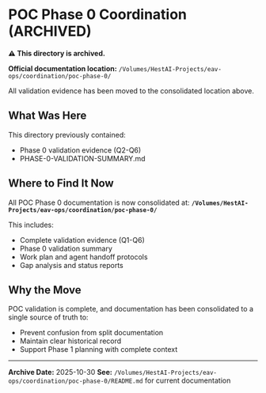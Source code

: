 # POC Phase 0 Coordination (ARCHIVED)

**⚠️ This directory is archived.**

**Official documentation location:**
`/Volumes/HestAI-Projects/eav-ops/coordination/poc-phase-0/`

All validation evidence has been moved to the consolidated location above.

## What Was Here

This directory previously contained:
- Phase 0 validation evidence (Q2-Q6)
- PHASE-0-VALIDATION-SUMMARY.md

## Where to Find It Now

All POC Phase 0 documentation is now consolidated at:
**`/Volumes/HestAI-Projects/eav-ops/coordination/poc-phase-0/`**

This includes:
- Complete validation evidence (Q1-Q6)
- Phase 0 validation summary
- Work plan and agent handoff protocols
- Gap analysis and status reports

## Why the Move

POC validation is complete, and documentation has been consolidated to a single source of truth to:
- Prevent confusion from split documentation
- Maintain clear historical record
- Support Phase 1 planning with complete context

---

**Archive Date:** 2025-10-30
**See:** `/Volumes/HestAI-Projects/eav-ops/coordination/poc-phase-0/README.md` for current documentation
